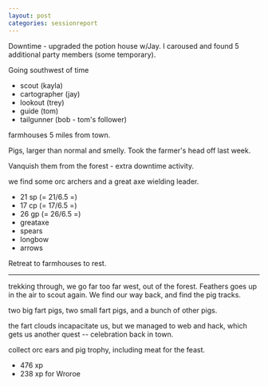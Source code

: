 ```yaml
---
layout: post
categories: sessionreport
---
```


Downtime - upgraded the potion house w/Jay.  I caroused and found 5 additional party members (some temporary).

Going southwest of time

* scout (kayla)
* cartographer (jay)
* lookout (trey)
* guide (tom)
* tailgunner (bob - tom's follower)



farmhouses 5 miles from town.

Pigs, larger than normal and smelly.  Took the farmer's head off last week.

Vanquish them from the forest - extra downtime activity.

we find some orc archers and a great axe wielding leader.

* 21 sp (= 21/6.5 =)
* 17 cp (= 17/6.5 =)
* 26 gp (= 26/6.5 =)
* greataxe
* spears
* longbow
* arrows


Retreat to farmhouses to rest.

---

trekking through, we go far too far west, out of the forest.  Feathers goes up in the air to scout again.  We find our way back, and find the pig tracks.

two big fart pigs, two small fart pigs, and a bunch of other pigs.

the fart clouds incapacitate us, but we managed to web and hack, which gets us another quest -- celebration back in town.

collect orc ears and pig trophy, including meat for the feast.

* 476 xp
* 238 xp for Wroroe


